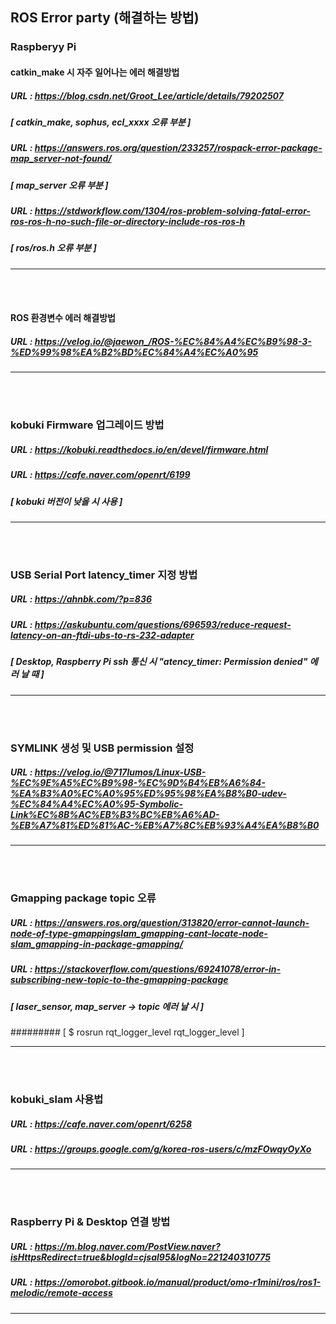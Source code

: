 ## ROS Error party (해결하는 방법)



### Raspberyy Pi ###

#### catkin_make 시 자주 일어나는 에러 해결방법 

##### URL : https://blog.csdn.net/Groot_Lee/article/details/79202507
##### [ catkin_make, sophus, ecl_xxxx 오류 부분 ]



##### URL : https://answers.ros.org/question/233257/rospack-error-package-map_server-not-found/
##### [ map_server 오류 부분 ]



##### URL : https://stdworkflow.com/1304/ros-problem-solving-fatal-error-ros-ros-h-no-such-file-or-directory-include-ros-ros-h
##### [ ros/ros.h 오류 부분 ]

---

<br><br>



#### ROS 환경변수 에러 해결방법 
##### URL : https://velog.io/@jaewon_/ROS-%EC%84%A4%EC%B9%98-3-%ED%99%98%EA%B2%BD%EC%84%A4%EC%A0%95


---
<br><br>



### kobuki Firmware 업그레이드 방법 ###

##### URL : https://kobuki.readthedocs.io/en/devel/firmware.html
##### URL : https://cafe.naver.com/openrt/6199
##### [ kobuki 버전이 낮을 시 사용 ]

---
<br><br>



### USB Serial Port latency_timer 지정 방법 ###

##### URL : https://ahnbk.com/?p=836
##### URL : https://askubuntu.com/questions/696593/reduce-request-latency-on-an-ftdi-ubs-to-rs-232-adapter
##### [ Desktop, Raspberry Pi ssh 통신 시 "atency_timer: Permission denied" 에러 날 때 ]


---
<br><br>




### SYMLINK 생성 및 USB permission 설정 ###

##### URL : https://velog.io/@717lumos/Linux-USB-%EC%9E%A5%EC%B9%98-%EC%9D%B4%EB%A6%84-%EA%B3%A0%EC%A0%95%ED%95%98%EA%B8%B0-udev-%EC%84%A4%EC%A0%95-Symbolic-Link%EC%8B%AC%EB%B3%BC%EB%A6%AD-%EB%A7%81%ED%81%AC-%EB%A7%8C%EB%93%A4%EA%B8%B0


---
<br><br>




### Gmapping package topic 오류  ###

##### URL : https://answers.ros.org/question/313820/error-cannot-launch-node-of-type-gmappingslam_gmapping-cant-locate-node-slam_gmapping-in-package-gmapping/

##### URL : https://stackoverflow.com/questions/69241078/error-in-subscribing-new-topic-to-the-gmapping-package
##### [ laser_sensor, map_server -> topic 에러 날 시 ]
######### [ $ rosrun rqt_logger_level rqt_logger_level ]


---
<br><br>



### kobuki_slam 사용법   ###

##### URL : https://cafe.naver.com/openrt/6258
##### URL : https://groups.google.com/g/korea-ros-users/c/mzFOwqyOyXo


---
<br><br>



### Raspberry Pi & Desktop 연결 방법  ###

##### URL : https://m.blog.naver.com/PostView.naver?isHttpsRedirect=true&blogId=cjsal95&logNo=221240310775
##### URL : https://omorobot.gitbook.io/manual/product/omo-r1mini/ros/ros1-melodic/remote-access


---
<br><br>




